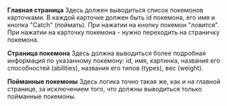 **Главная страница**
Здесь должен выводиться список покемонов карточками. В каждой карточке должен быть id покемона, его имя и кнопка "Catch" (поймать). 
При нажатии на кнопку покемон "ловится". 
При нажатии на карточку покемона - нужно переходить на страничку покемона.

**Страница покемона**
Здесь должна выводиться более подробная информация по указанному покемону: id, имя, картинка, названия его способностей (abilities), названия его типов (types), вес (weight). 

**Пойманные покемоны**
Здесь логика точно такая же, как и на главной странице, за исключением того, что должны выводиться только пойманные покемоны.

